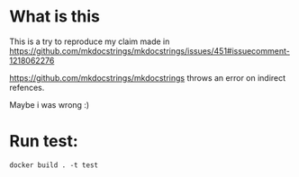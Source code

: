 # What is this

This is a try to reproduce my claim made in https://github.com/mkdocstrings/mkdocstrings/issues/451#issuecomment-1218062276

https://github.com/mkdocstrings/mkdocstrings throws an error on indirect refences. 

Maybe i was wrong :) 

# Run test:

`docker build . -t test`
